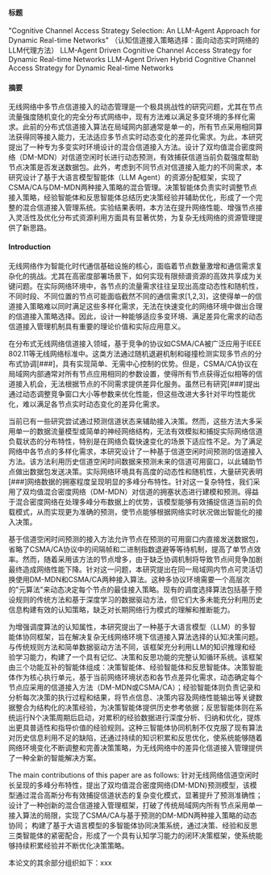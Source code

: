 #### 标题
"Cognitive Channel Access Strategy Selection: An LLM-Agent Approach for Dynamic Real-time Networks"
（认知信道接入策略选择：面向动态实时网络的LLM代理方法）
LLM-Agent Driven Cognitive Channel Access Strategy for Dynamic Real-time Networks
LLM-Agent Driven Hybrid Cognitive Channel Access Strategy for Dynamic Real-time Networks

#### 摘要
无线网络中多节点信道接入的动态管理是一个极具挑战性的研究问题，尤其在节点流量强度随机变化的完全分布式网络中，现有方法难以满足多变环境的多样化需求。此前的分布式信道接入算法在局域网内部通常是单一的，所有节点采用相同算法获得同等接入能力，无法适应多节点实时动态变化的差异化需求。为此，本研究提出了一种专为多变实时环境设计的混合信道接入方法。设计了双均值混合密度网络（DM-MDN）对信道空闲时长进行动态预测，有效捕获信道当前负载强度帮助节点决策是否发送数据包。此外，考虑到不同节点对信道接入能力的不同需求，本研究设计了基于大语言模型智能体（LLM Agent）的资源分配框架，实现了CSMA/CA与DM-MDN两种接入策略的混合管理。决策智能体负责实时调整节点接入策略，经验智能体和反思智能体总结历史决策经验并辅助优化，形成了一个完整的混合信道接入管理系统。实验结果表明，本方法在提升网络性能、增强节点接入灵活性及优化分布式资源利用方面具有显著优势，为复杂无线网络的资源管理提供了新思路。

#### Introduction
无线网络作为智能化时代通信基础设施的核心，面临着节点数量激增和通信需求复杂化的挑战。尤其在高密度部署场景下，如何实现有限频谱资源的高效共享成为关键问题。在实际网络环境中，各节点的流量需求往往呈现出高度动态性和随机性，不同时段、不同位置的节点可能面临截然不同的通信需求[1,2,3]，这使得单一的信道接入策略难以同时满足这些多样化需求，无法在快速变化的网络环境中做出合理的信道接入策略选择。因此，设计一种能够适应多变环境、满足差异化需求的动态信道接入管理机制具有重要的理论价值和实际应用意义。

在分布式无线网络信道接入领域，基于竞争的协议如CSMA/CA被广泛应用于IEEE 802.11等无线网络标准中。这类方法通过随机退避机制和碰撞检测实现多节点的分布式协调[###]，具有实现简单、无需中心控制的优势。但是，CSMA/CA协议在局域网内部通常对所有节点应用相同的参数设置，使得所有节点获得近似相等的信道接入机会，无法根据节点的不同需求提供差异化服务。虽然已有研究[###]提出通过动态调整竞争窗口大小等参数来优化性能，但这些改进大多针对平均性能优化，难以满足各节点实时动态变化的差异化需求。

当前已有一些研究尝试通过预测信道状态来辅助接入决策。然而，这些方法大多采用单一的数据流量模型或简单的神经网络结构，无法有效模拟和捕捉实际网络信道负载状态的分布特性，特别是在网络负载快速变化的场景下适应性不足。为了满足网络中各节点的多样化需求，本研究设计了一种基于信道空闲时间预测的信道接入方法。该方法利用历史信道空闲时间数据来预测未来的信道可用窗口，以此辅助节点做出数据包发送决策。实际网络环境具有高度的动态性和随机性，大量研究表明[###]网络数据的拥塞程度呈现明显的多峰分布特性。针对这一复杂特性，我们采用了双均值混合密度网络（DM-MDN）对信道的拥塞状态进行建模和预测。得益于混合密度网络在处理多峰分布数据上的优势，该模型能够有效捕捉信道当前的负载模式，从而实现更为准确的预测，使节点能够根据网络实时状况做出智能化的接入决策。

基于信道空闲时间预测的接入方法允许节点在预测的可用窗口内直接发送数据包，省略了CSMA/CA协议中的间隔帧和二进制指数退避等等待机制，提高了单节点效率。然而，随着采用该方法的节点增多，由于缺乏协调机制将导致节点间竞争加剧最终造成网络性能下降。针对这一问题，本研究提出在同一局域网内节点可灵活切换使用DM-MDN和CSMA/CA两种接入算法。这种多协议环境需要一个高层次的"元算法"来动态决定每个节点的最佳接入策略。现有的调度选择算法包括基于预设规则的传统方法和基于深度学习的数据驱动方法，但它们大多未能充分利用历史信息构建有效的认知策略，缺乏对长期网络行为模式的理解和推断能力。

为增强调度算法的认知属性，本研究提出了一种基于大语言模型（LLM）的多智能体协同框架，旨在解决复杂无线网络环境下信道接入算法选择的认知决策问题。与传统规则方法和简单数据驱动方法不同，该框架充分利用LLM的知识推理和经验学习能力，构建了一个具有记忆、决策和反思功能的完整认知循环系统。该框架由三个功能互补的智能体组成：决策智能体、经验智能体和反思智能体。决策智能体作为核心执行单元，基于当前网络环境状态和各节点差异化需求，动态确定每个节点应采用的信道接入方法（DM-MDN或CSMA/CA）；经验智能体则负责记录和分析每次决策的执行过程和结果，将节点信息、决策内容及网络性能输出等关键数据整合为结构化的决策经验，为决策智能体提供历史参考依据；反思智能体则在系统运行N个决策周期后启动，对累积的经验数据进行深度分析、归纳和优化，提炼出更具普适性和指导价值的经验规则。这种三智能体协同机制不仅克服了现有算法对历史信息利用不足的缺陷，还通过持续的知识积累和反思优化，使系统能够随着网络环境变化不断调整和完善决策策略，为无线网络中的差异化信道接入管理提供了一种全新的智能解决方案。

The main contributions of this paper are as follows:
针对无线网络信道空闲时长呈现的多峰分布特性，提出了双均值混合密度网络(DM-MDN)预测模型，该模型通过混合高斯分布有效捕捉信道状态的复杂变化模式，显著提升了预测准确性；
设计了一种创新的混合信道接入管理框架，打破了传统局域网内所有节点采用单一接入算法的局限，实现了CSMA/CA与基于预测的DM-MDN两种接入策略的动态协同；
构建了基于大语言模型的多智能体协同决策系统，通过决策、经验和反思三类智能体的紧密配合，形成了一个具有认知学习能力的闭环决策框架，使系统能够持续积累经验并不断优化决策策略。

本论文的其余部分组织如下：xxx